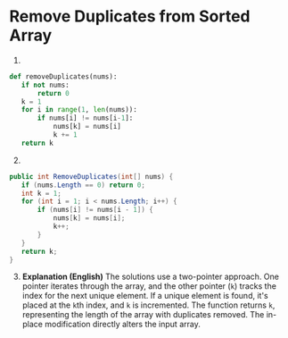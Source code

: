 # Remove Duplicates from Sorted Array

1.
 ```python
def removeDuplicates(nums):
    if not nums:
        return 0
    k = 1
    for i in range(1, len(nums)):
        if nums[i] != nums[i-1]:
            nums[k] = nums[i]
            k += 1
    return k

```
2.
 ```csharp
public int RemoveDuplicates(int[] nums) {
    if (nums.Length == 0) return 0;
    int k = 1;
    for (int i = 1; i < nums.Length; i++) {
        if (nums[i] != nums[i - 1]) {
            nums[k] = nums[i];
            k++;
        }
    }
    return k;
}
```
3. **Explanation (English)** The solutions use a two-pointer approach.  One pointer iterates through the array, and the other pointer (`k`) tracks the index for the next unique element. If a unique element is found, it's placed at the `k`th index, and `k` is incremented. The function returns `k`, representing the length of the array with duplicates removed.  The in-place modification directly alters the input array.
	